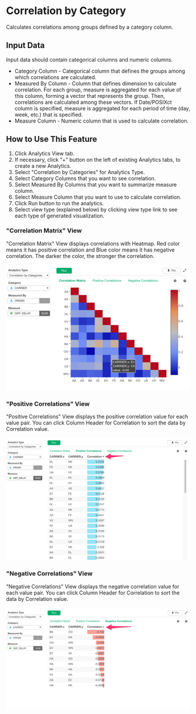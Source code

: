 # Correlation by Category

Calculates correlations among groups defined by a category column.

## Input Data
Input data should contain categorical columns and numeric columns.

  * Category Column - Categorical column that defines the groups among which correlations are calculated.
  * Measured By Column - Column that defines dimension to calculate correlation. For each group, measure is aggregated for each value of this column, forming a vector that represents the group. Then, correlations are calculated among these vectors. If Date/POSIXct column is specified, measure is aggregated for each period of time (day, week, etc.) that is specified.
  * Measure Column - Numeric column that is used to calculate correlation.

## How to Use This Feature
1. Click Analytics View tab.
2. If necessary, click "+" button on the left of existing Analytics tabs, to create a new Analytics.
3. Select "Correlation by Categories" for Analytics Type.
4. Select Category Columns that you want to see correlation.
5. Select Measured By Columns that you want to summarize measure column.
6. Select Measure Column that you want to use to calculate correlation.
7. Click Run button to run the analytics.
8. Select view type (explained below) by clicking view type link to see each type of generated visualization.

### "Correlation Matrix" View
"Correlation Matrix" View displays correlations with Heatmap. Red color means it has positive correlation and Blue color means it has negative correlation. The darker the color, the stronger the correlation.

![](images/cor_by_category_matrix.png)

### "Positive Correlations" View
"Positive Correlations" View displays the positive correlation value for each value pair. You can click Column Header for Correlation to sort the data by Correlation value.

![](images/cor_by_category_positive.png)

### "Negative Correlations" View
"Negative Correlations" View displays the negative correlation value for each value pair. You can click Column Header for Correlation to sort the data by Correlation value.

![](images/cor_by_category_negative.png)

